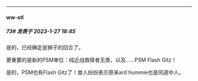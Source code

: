 

*****

####  ww-stl  
##### 73#       发表于 2023-1-27 18:45

是的，已经确定是狮子的回合了。

更重要的是新的PSM单位：纯近战救赎者无畏，以及……PSM Flash Gitz！

是的，PSM也有Flash Gitz了！兽人纷纷表示原来ard`hummie也是同道中人。


